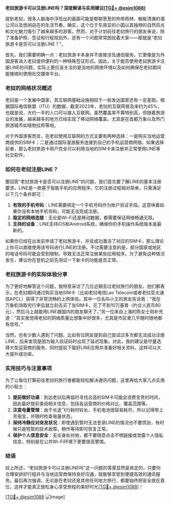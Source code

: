 **老挝旅游卡可以注册LINE吗？深度解读与实用建议[[TG💪+ @esim1088](https://t.me/s/esim1088)]**

提到老挝，很多人脑海中浮现出的画面可能是郁郁葱葱的热带雨林、蜿蜒清澈的湄公河以及悠闲自在的生活节奏。确实，这个位于东南亚的小国以其独特的自然风光和文化魅力吸引了越来越多的游客。然而，对于计划前往老挝旅行的朋友来说，除了准备护照、签证和行程规划外，还有一个问题常常困扰着大家——那就是“老挝旅游卡是否可以注册LINE？”。

首先，我们需要明确一点：老挝旅游卡本身并不直接涉及通信服务，它更像是为外国游客进入老挝提供便利的一种特殊签证形式。因此，关于能否使用老挝旅游卡注册LINE的问题，实际上更应该关注的是当地的网络环境以及如何确保在老挝期间能够顺利使用社交媒体平台。

### 老挝的网络状况概述

老挝是一个发展中国家，其互联网基础设施相较于一些发达国家还有一定差距。根据国际电信联盟（ITU）的数据，截至2023年，老挝的互联网普及率约为45%，也就是说，大约一半的人口可以接入互联网。虽然覆盖率不算特别高，但随着旅游业的发展，越来越多的地方已经实现了移动网络覆盖，尤其是在首都万象以及热门旅游城市如琅勃拉邦等地。

对于外国游客而言，在老挝使用互联网的方式主要有两种选择：一是购买当地运营商提供的SIM卡；二是通过国际漫游服务连接到自己的手机运营商网络。如果选择前者，那么老挝旅游卡用户完全可以利用当地的SIM卡来注册并正常使用LINE等社交软件。

### 如何在老挝注册LINE？

要回答“老挝旅游卡是否可以注册LINE”的问题，我们首先要了解LINE的基本注册要求。LINE是一款基于智能手机的应用程序，它的注册过程相对简单，只需满足以下几个条件即可：

1. **有效的手机号码**：LINE需要绑定一个手机号码作为账户验证手段。这意味着如果你没有本地手机号码，可能无法完成注册。
2. **稳定的网络连接**：无论是Wi-Fi还是移动数据，都需要保证网络畅通无阻。
3. **支持的设备**：LINE支持iOS和Android系统，确保你的手机操作系统版本是最新的。

如果你已经在出发前申请了老挝旅游卡，并且成功激活了对应的SIM卡，那么理论上你可以直接使用该号码进行LINE的注册。不过需要注意的是，部分国家或地区的电话号码可能会受到限制，导致无法正常注册某些应用程序。为了避免这种情况发生，建议你在登机之前先测试一下新卡的功能是否正常。

### 老挝旅游卡的实际体验分享

为了更好地解答这个问题，我特意采访了几位近期去过老挝旅行的朋友。他们都表示，在老挝期间通过购买当地SIM卡（比如老挝电信Lao Telecom或者老挝亚太通信APCL）获得了非常流畅的上网体验。其中一位名叫小王的旅友告诉我：“我在万象机场取完行李后就立刻去买了张SIM卡，花了不到10万基普（约合人民币80元），然后马上就能用LINE跟国内的朋友聊天了。”另一位来自上海的陈女士则补充道：“其实我觉得老挝的网络质量比想象中好很多，尤其是市区里几乎随时随地都有信号。”

当然，也有少数人遇到了问题。比如有位网友提到自己尝试过多次都无法成功注册LINE，后来发现是因为输入验证码时出现了延迟现象。对此，我的建议是尽量选择大型运营商的服务，同时提前下载好LINE应用并准备好相关资料，这样可以大大提升成功率。

### 实用技巧与注意事项

为了让每位打算前往老挝的旅行者都能轻松解决通讯问题，这里再给大家几点实用的小贴士：

1. **提前做好功课**：到达老挝后再临时寻找合适的SIM卡可能会浪费宝贵的时间，因此最好提前查阅相关信息，包括各运营商的价格对比、覆盖范围等。
2. **注意电量管理**：由于长途飞行耗时较长，手机电池很容易耗尽，所以记得带上充电宝，并随时检查电量状态。
3. **保持冷静应对突发状况**：即使遇到暂时无法登录LINE的情况也不要慌张，有时候只是短暂的技术故障，稍作等待即可恢复正常。
4. **保护个人信息安全**：无论身处何地，都不要随意点击不明链接或泄露个人隐私信息，特别是在公共Wi-Fi环境下更要提高警惕。

### 结语

综上所述，“老挝旅游卡可以注册LINE吗”这一问题的答案显然是肯定的，只要你合理安排好行程并与当地运营商保持良好沟通，就能够享受到便捷高效的通讯服务。最后再次强调，无论是在老挝还是其他任何地方旅行，都要始终把安全放在首位，这样才能真正放松身心享受旅程的美好时光[[TG💪+ @esim1088](https://t.me/s/esim1088)]！

[[TG💪+ @esim1088](https://t.me/s/esim1088) ![Image](https://i.postimg.cc/4NQfJmqS/Snipaste-2025-05-13-00-14-12.png)]
